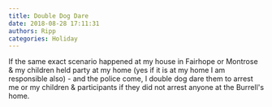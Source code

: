 ```yaml
---
title: Double Dog Dare
date: 2018-08-28 17:11:31
authors: Ripp
categories: Holiday
---
```


 If the same exact scenario happened at my house in Fairhope or Montrose &amp; my children held party at my home (yes if it is at my home I am responsible also) - and the police come, I double dog dare them to arrest me or my children &amp; participants if they did not arrest anyone at the Burrell's home.